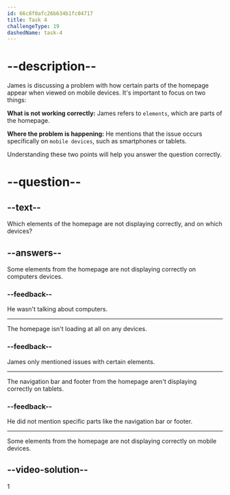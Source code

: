 ```yaml
---
id: 66c8f0afc26b634b1fc04717
title: Task 4
challengeType: 19
dashedName: task-4
---
```


<!-- (Audio) James: They've mentioned that some elements on our homepage aren't displaying correctly on mobile devices. -->

# --description--

James is discussing a problem with how certain parts of the homepage appear when viewed on mobile devices. It's important to focus on two things:

**What is not working correctly:** James refers to `elements`, which are parts of the homepage.

**Where the problem is happening:** He mentions that the issue occurs specifically on `mobile devices`, such as smartphones or tablets.

Understanding these two points will help you answer the question correctly.

# --question--

## --text--

Which elements of the homepage are not displaying correctly, and on which devices?

## --answers--

Some elements from the homepage are not displaying correctly on computers devices.

### --feedback--

He wasn't talking about computers.

---

The homepage isn't loading at all on any devices.

### --feedback--

James only mentioned issues with certain elements.

---

The navigation bar and footer from the homepage aren't displaying correctly on tablets.

### --feedback--

He did not mention specific parts like the navigation bar or footer.

---

Some elements from the homepage are not displaying correctly on mobile devices.

## --video-solution--

1
